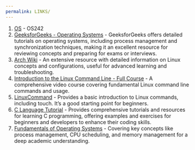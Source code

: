 ```yaml
---
permalink: LINKS/
---
```


1. [OS](https://os.vlsm.org/) - OS242
2. [GeeksforGeeks - Operating Systems](https://www.geeksforgeeks.org/operating-systems/) - GeeksforGeeks offers detailed tutorials on operating systems, including process management and synchronization techniques, making it an excellent resource for reviewing concepts and preparing for exams or interviews.
3. [Arch Wiki](https://wiki.archlinux.org/) - An extensive resource with detailed information on Linux concepts and configurations, useful for advanced learning and troubleshooting.
4. [Introduction to the Linux Command Line - Full Course](https://www.youtube.com/watch?v=IVquJh3DXUA) - A comprehensive video course covering fundamental Linux command line commands and usage.
5. [LinuxCommand](https://linuxcommand.org/) - Provides a basic introduction to Linux commands, including touch. It’s a good starting point for beginners.
6. [C Language Tutorial](https://www.w3schools.com/c/) - Provides comprehensive tutorials and resources for learning C programming, offering examples and exercises for beginners and developers to enhance their coding skills.
7. [Fundamentals of Operating Systems](https://www.freecodecamp.org/news/learn-about-operating-systems-in-depth/) - Covering key concepts like process management, CPU scheduling, and memory management for a deep academic understanding.
